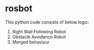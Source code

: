 # rosbot
This python code consists of below logic:
1. Right Wall Following Robot
2. Obstacle Avoidance Robot
3. Merged behaviour

